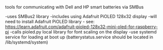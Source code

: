 tools for communicating with Dell and HP smart batteries via SMBus

-uses SMBus2 library
-includes using Adafruit PiOLED 128x32 display
-will need to install Adafruit PiOLED library - see:
   https://learn.adafruit.com/adafruit-pioled-128x32-mini-oled-for-raspberry-pi
-calls pioled.py local library for font scaling on the display
-use systemd service for loading at boot up 
   (batterystatus.service should be located in /lib/systemd/system) 
